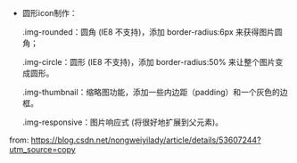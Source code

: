 - 圆形icon制作：

    .img-rounded：圆角 (IE8 不支持)，添加 border-radius:6px 来获得图片圆角；
    
    .img-circle：圆形 (IE8 不支持)，添加 border-radius:50% 来让整个图片变成圆形。
    
    .img-thumbnail：缩略图功能，添加一些内边距（padding）和一个灰色的边框。
    
    .img-responsive：图片响应式 (将很好地扩展到父元素)。

from:
  https://blog.csdn.net/nongweiyilady/article/details/53607244?utm_source=copy 
